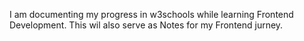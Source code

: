 I am documenting my progress in w3schools while learning Frontend Development.
This wil also serve as Notes for my Frontend jurney.
